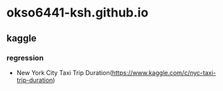 # okso6441-ksh.github.io

## kaggle
### regression
- New York City Taxi Trip Duration(https://www.kaggle.com/c/nyc-taxi-trip-duration)